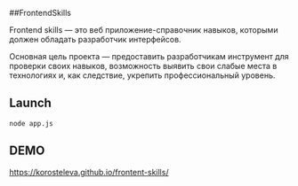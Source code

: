 
##FrontendSkills

Frontend skills — это веб приложение-справочник навыков, которыми должен обладать разработчик интерфейсов.

Основная цель проекта — предоставить разработчикам инструмент для проверки своих навыков, возможность выявить свои слабые места в технологиях и, как следствие, укрепить профессиональный уровень.

## Launch

`node app.js`


## DEMO

https://korosteleva.github.io/frontent-skills/
